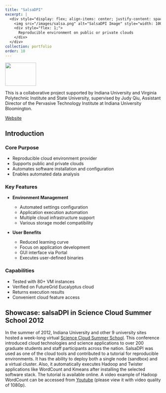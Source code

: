 ```yaml
---
title: "SalsaDPI"
excerpt: |
  <div style="display: flex; align-items: center; justify-content: space-between;">
    <img src="/images/salsa.png" alt="SalsaDPI Image" style="width: 100px; height: 75px; margin-right: 20px; flex-shrink: 0;">
    <div style="flex: 1;">
      Reproducible environment on public or private clouds
    </div>
  </div>
collection: portfolio
order: 10
---
```



 <img src='/images/salsa.png' width='100' height='75'>

This is a collaborative project supported by Indiana University and Virginia Polytechnic Institute and State University, supervised by Judy Qiu, Assistant Director of the Pervasive Technology Institute at Indiana University Bloomington.

[Website](http://salsahpc.indiana.edu/salsadpi/index.php)

## Introduction
### Core Purpose
- Reproducible cloud environment provider
- Supports public and private clouds
- Automates software installation and configuration
- Enables automated data analysis

### Key Features
- **Environment Management**
  - Automated settings configuration
  - Application execution automation
  - Multiple cloud infrastructure support
  - Various storage model compatibility

- **User Benefits**
  - Reduced learning curve
  - Focus on application development
  - GUI interface via Portal
  - Executes user-defined binaries

### Capabilities
- Tested with 80+ VM instances
- Verified on FutureGrid Eucalyptus cloud
- Returns execution results
- Convenient cloud feature access


## Showcase: salsaDPI in Science Cloud Summer School 2012

In the summer of 2012, Indiana University and other 9 university sites hosted a week-long virtual [Science Cloud Summer School](https://sciencecloudsummer2012.tumblr.com/schedule). This conference introduced cloud technologies and science applications to over 200 graduate students and staff participants across the nation. SalsaDPI was used as one of the cloud tools and contributed to a tutorial for reproducible environments. It has the ability to deploy both a single node (sandbox) and a virtual cluster. Also, it automatically executes Hadoop and Twister applications like WordCount and Kmeans after installing the selected software stack. The tutorial is available online. A video example of Hadoop WordCount can be accessed from [Youtube](https://www.youtube.com/watch?feature=player_embedded&v=kWom0lj8qxI) (please view it with video quality of 1080p).